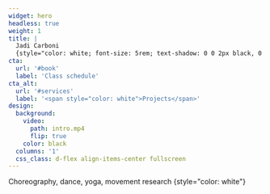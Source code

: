```yaml
---
widget: hero
headless: true
weight: 1
title: |
  Jadi Carboni
  {style="color: white; font-size: 5rem; text-shadow: 0 0 2px black, 0 0 2px black, 0 0 2px black, 0 0 2px black;"}
cta:
  url: '#book'
  label: 'Class schedule'
cta_alt:
  url: '#services'
  label: '<span style="color: white">Projects</span>'
design:
  background:
    video:
      path: intro.mp4
      flip: true
    color: black
  columns: '1'
  css_class: d-flex align-items-center fullscreen
---
```


Choreography, dance, yoga, movement research
{style="color: white"}
